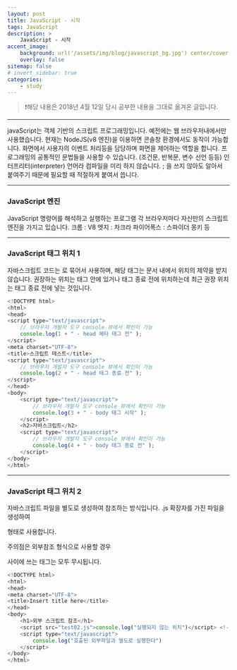 ```yaml
---
layout: post
title: JavaScript - 시작
tags: JavaScript
description: >
    JavaScript - 시작
accent_image:
    background: url('/assets/img/blog/javascript_bg.jpg') center/cover
    overlay: false
sitemap: false
# invert_sidebar: true
categories:
    - study
---
```


> ❗️해당 내용은 2018년 4월 12일 당시 공부한 내용을 그대로 옮겨온 글입니다.

---

javaScript는 객체 기반의 스크립트 프로그래밍입니다.
예전에는 웹 브라우저내에서만 사용했습니다.
현재는 NodeJS(v8 엔진)을 이용하면 콘솔창 환경에서도 동작이 가능합니다.
화면에서 사용자의 이벤트 처리등을 담당하며 화면을 제어하는 역할을 합니다.
프로그래밍의 공통적인 문법들을 사용할 수 있습니다. (조건문, 반복문, 변수 선언 등등)
인터프리터(interpreter) 언어라 컴파일을 미리 하지 않습니다.
; 을 쓰지 않아도 알아서 붙여주기 때문에 필요할 때 적절하게 붙여서 씁니다.

---

### JavaScript 엔진

JavaScript 명령어를 해석하고 실행하는 프로그램
각 브라우저마다 자신만의 스크립트 엔진을 가지고 있습니다.
크롬 : V8
엣지 : 차크라
파이어폭스 : 스파이더 몽키 등

---

### JavaScript 태그 위치 1

자바스크립트 코드는 <script> </script>로 묶어서 사용하며,
해당 태그는 문서 내에서 위치의 제약을 받지 않습니다.
권장하는 위치는 <head> 태그 안에 있거나 <body>태그 종료 전에 위치하는데
최근 권장 위치는 <body>태그 종료 전에 넣는 것입니다.

```javascript
<!DOCTYPE html>
<html>
<head>
<script type="text/javascript">
    // 브라우저 개발자 도구 console 뷰에서 확인이 가능
    console.log(1 + " - head 메타 태그 전" );
</script>
<meta charset="UTF-8">
<title>스크립트 테스트</title>
<script type="text/javascript">
    // 브라우저 개발자 도구 console 뷰에서 확인이 가능
    console.log(2 + " - head 태그 종료 전" );
</script>
</head>
<body>
    <script type="text/javascript">
        // 브라우저 개발자 도구 console 뷰에서 확인이 가능
        console.log(3 + " - body 태그 시작" );
    </script>
    <h2>자바스크립트</h2>
    <script type="text/javascript">
        // 브라우저 개발자 도구 console 뷰에서 확인이 가능
        console.log(4 + " - body 태그 종료 전" );
    </script>
</body>
</html>
```

---

### JavaScript 태그 위치 2

자바스크립트 파일을 별도로 생성하여 참조하는 방식입니다.
.js 확장자를 가진 파일을 생성하여

<script scr="외부파일 위치"> </script>

형태로 사용합니다.

주의점은 외부참조 형식으로 사용할 경우

<script scr=""> 와 </script> 사이에 쓰는 태그는 모두 무시됩니다.

```javascript
<!DOCTYPE html>
<html>
<head>
<meta charset="UTF-8">
<title>Insert title here</title>
</head>
<body>
    <h1>외부 스크립트 참조</h1>
    <script src="test02.js">console.log("실행되지 않는 위치")</script> <!-- 참조 방식 -->
    <script type="text/javascript">
        console.log("호출된 외부파일과 별도로 실행한다")
    </script>
</body>
</html>
```
